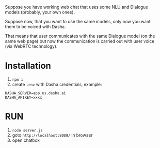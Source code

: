 

Suppose you have working web chat that uses some NLU and Dialogue models (probably, your own ones).

Suppose now, that you want to use the same models, only now you want them to be voiced with Dasha.

That means that user communicates with the same Dialogue model (on the same web page) but now the communication is carried out with user voice (via WebRTC technology).

# Installation

1. `npm i`
2. create `.env` with Dasha credentials, example:
```
DASHA_SERVER=app.us.dasha.ai
DASHA_APIKEY=xxxx
```

# RUN

1. `node server.js`
2. goto `http://localhost:8080/` in browser
3. open chatbox
